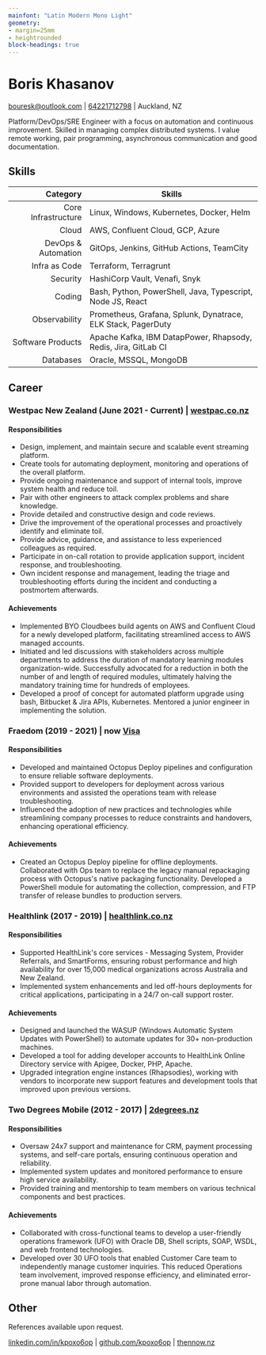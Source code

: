 ```yaml
---
mainfont: "Latin Modern Mono Light"
geometry:
- margin=25mm
- heightrounded
block-headings: true
---
```


# Boris Khasanov

[bouresk@outlook.com](mailto:bouresk@outlook.com) |
[64221712798](tel:64221712798) | Auckland, NZ

Platform/DevOps/SRE Engineer with a focus on automation and continuous
improvement. Skilled in managing complex distributed systems. I value remote
working, pair programming, asynchronous communication and good documentation.

## Skills

| Category                | Skills |
|------------------------:|----------------------------------------------------------------|
| Core Infrastructure     | Linux, Windows, Kubernetes, Docker, Helm |
| Cloud                   | AWS, Confluent Cloud, GCP, Azure |
| DevOps & Automation     | GitOps, Jenkins, GitHub Actions, TeamCity |
| Infra as Code           | Terraform, Terragrunt |
| Security                | HashiCorp Vault, Venafi, Snyk |
| Coding                  | Bash, Python, PowerShell, Java, Typescript, Node JS, React |
| Observability           | Prometheus, Grafana, Splunk, Dynatrace, ELK Stack, PagerDuty |
| Software Products       | Apache Kafka, IBM DatapPower, Rhapsody, Redis, Jira, GitLab CI |
| Databases               | Oracle, MSSQL, MongoDB |

## Career

### Westpac New Zealand (June 2021 - Current) | [westpac.co.nz](https://westpac.co.nz/)

#### Responsibilities

- Design, implement, and maintain secure and scalable event streaming platform.
- Create tools for automating deployment, monitoring and operations of the
overall platform.
- Provide ongoing maintenance and support of internal tools, improve system
health and reduce toil.
- Pair with other engineers to attack complex problems and share knowledge.
- Provide detailed and constructive design and code reviews.
- Drive the improvement of the operational processes and proactively identify
and eliminate toil.
- Provide advice, guidance, and assistance to less experienced colleagues as
required.
- Participate in on-call rotation to provide application support, incident
response, and troubleshooting.
- Own incident response and management, leading the triage and troubleshooting
efforts during the incident and conducting a postmortem afterwards.

#### Achievements

- Implemented BYO Cloudbees build agents on AWS and Confluent Cloud for a newly
developed platform, facilitating streamlined access to AWS managed accounts.
- Initiated and led discussions with stakeholders across multiple departments to
address the duration of mandatory learning modules organization-wide.
Successfully advocated for a reduction in both the number of and length of
required modules, ultimately halving the mandatory training time for hundreds of
employees.
- Developed a proof of concept for automated platform upgrade using bash,
Bitbucket & Jira APIs, Kubernetes. Mentored a junior engineer in
implementing the solution.

### Fraedom (2019 - 2021) | now [Visa](https://developer.visa.com/use-cases/partner-showcase/fraedom)

#### Responsibilities

- Developed and maintained Octopus Deploy pipelines and configuration to ensure
reliable software deployments.
- Provided support to developers for deployment across various environments and
assisted the operations team with release troubleshooting.
- Influenced the adoption of new practices and technologies while streamlining
company processes to reduce constraints and handovers, enhancing operational
efficiency.

#### Achievements

- Created an Octopus Deploy pipeline for offline deployments. Collaborated with
Ops team to replace the legacy manual repackaging process with Octopus's native
packaging functionality. Developed a PowerShell module for automating the
collection, compression, and FTP transfer of release bundles to production
servers.

### Healthlink (2017 - 2019) | [healthlink.co.nz](https://healthlink.co.nz)

#### Responsibilities

- Supported HealthLink's core services - Messaging System, Provider Referrals,
and SmartForms, ensuring robust performance and high availability for over
15,000 medical organizations across Australia and New Zealand.
- Implemented system enhancements and led off-hours deployments for critical
applications, participating in a 24/7 on-call support roster.

#### Achievements

- Designed and launched the WASUP (Windows Automatic System Updates with
PowerShell) to automate updates for 30+ non-production machines.
- Developed a tool for adding developer accounts to HealthLink Online Directory
service with Apigee, Docker, PHP, Apache.
- Upgraded integration engine instances (Rhapsodies), working with vendors to
incorporate new support features and development tools that improved upon
previous versions.

### Two Degrees Mobile (2012 - 2017) | [2degrees.nz](https://2degrees.nz)

#### Responsibilities

- Oversaw 24x7 support and maintenance for CRM, payment processing systems, and
self-care portals, ensuring continuous operation and reliability.
- Implemented system updates and monitored performance to ensure high service
availability.
- Provided training and mentorship to team members on various technical
components and best practices.

#### Achievements

- Collaborated with cross-functional teams to develop a user-friendly operations
framework (UFO) with Oracle DB, Shell scripts, SOAP, WSDL, and web frontend
technologies.
- Developed over 30 UFO tools that enabled Customer Care team to independently
manage customer inquiries. This reduced Operations team involvement, improved
response efficiency, and eliminated error-prone manual labor through automation.

## Other

References available upon request.

[linkedin.com/in/kpoxo6op](https://linkedin.com/in/kpoxo6op) |
[github.com/kpoxo6op](https://github.com/kpoxo6op) |
[thennow.nz](https://thennow.nz)

<!-- ```txt debian:bullseye
- Experience with complex, multi-layered, distributed systems.
- Being a self starter with the ability to work effectively in teams
- Working knowledge of information security practices
- Experience building and maintaining services on public cloud
- Experience using Terraform to manage cloud infrastructure (or equivalent -
  Infrastructure as Code)
- Demonstrated ability to manage & resolve service and operational problems,
  including root cause analysis
- Proven ability to own tasks, issues & plans and manage/ drive them through to completion
- automate as much as possible, with a focus on GitOps/DevOps processes to create
an agile, developer-friendly way of working.
- remote team, pair programming, asynchronous communication, and good documentation.
``` -->
